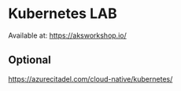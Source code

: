 # Kubernetes LAB

Available at: <https://aksworkshop.io/>

## Optional
<https://azurecitadel.com/cloud-native/kubernetes/>